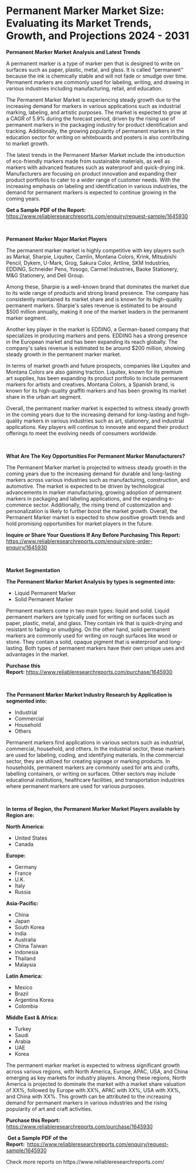 <p><h1>Permanent Marker Market Size: Evaluating its Market Trends, Growth, and Projections 2024 - 2031</h1></p><p><strong>Permanent Marker Market Analysis and Latest Trends</strong></p>
<p><p>A permanent marker is a type of marker pen that is designed to write on surfaces such as paper, plastic, metal, and glass. It is called "permanent" because the ink is chemically stable and will not fade or smudge over time. Permanent markers are commonly used for labeling, writing, and drawing in various industries including manufacturing, retail, and education.</p><p>The Permanent Marker Market is experiencing steady growth due to the increasing demand for markers in various applications such as industrial marking, labeling, and artistic purposes. The market is expected to grow at a CAGR of 5.9% during the forecast period, driven by the rising use of permanent markers in the packaging industry for product identification and tracking. Additionally, the growing popularity of permanent markers in the education sector for writing on whiteboards and posters is also contributing to market growth.</p><p>The latest trends in the Permanent Marker Market include the introduction of eco-friendly markers made from sustainable materials, as well as markers with advanced features such as waterproof and quick-drying ink. Manufacturers are focusing on product innovation and expanding their product portfolios to cater to a wider range of customer needs. With the increasing emphasis on labeling and identification in various industries, the demand for permanent markers is expected to continue growing in the coming years.</p></p>
<p><strong>Get a Sample PDF of the Report:&nbsp;</strong> <a href="https://www.reliableresearchreports.com/enquiry/request-sample/1645930">https://www.reliableresearchreports.com/enquiry/request-sample/1645930</a></p>
<p>&nbsp;</p>
<p><strong>Permanent Marker Major Market Players</strong></p>
<p><p>The permanent marker market is highly competitive with key players such as Markal, Sharpie, Liquitex, Camlin, Montana Colors, Krink, Mitsubishi Pencil, Dykem, U-Mark, Grog, Sakura Color, Artline, SKM Industries, EDDING, Schneider Pens, Yosogo, Carmel Industries, Baoke Stationery, M&G Stationery, and Deli Group. </p><p>Among these, Sharpie is a well-known brand that dominates the market due to its wide range of products and strong brand presence. The company has consistently maintained its market share and is known for its high-quality permanent markers. Sharpie's sales revenue is estimated to be around $500 million annually, making it one of the market leaders in the permanent marker segment.</p><p>Another key player in the market is EDDING, a German-based company that specializes in producing markers and pens. EDDING has a strong presence in the European market and has been expanding its reach globally. The company's sales revenue is estimated to be around $200 million, showing steady growth in the permanent marker market.</p><p>In terms of market growth and future prospects, companies like Liquitex and Montana Colors are also gaining traction. Liquitex, known for its premium art supplies, has been expanding its product portfolio to include permanent markers for artists and creatives. Montana Colors, a Spanish brand, is known for its high-quality graffiti markers and has been growing its market share in the urban art segment.</p><p>Overall, the permanent marker market is expected to witness steady growth in the coming years due to the increasing demand for long-lasting and high-quality markers in various industries such as art, stationery, and industrial applications. Key players will continue to innovate and expand their product offerings to meet the evolving needs of consumers worldwide.</p></p>
<p>&nbsp;</p>
<p><strong>What Are The Key Opportunities For Permanent Marker Manufacturers?</strong></p>
<p><p>The Permanent Marker market is projected to witness steady growth in the coming years due to the increasing demand for durable and long-lasting markers across various industries such as manufacturing, construction, and automotive. The market is expected to be driven by technological advancements in marker manufacturing, growing adoption of permanent markers in packaging and labeling applications, and the expanding e-commerce sector. Additionally, the rising trend of customization and personalization is likely to further boost the market growth. Overall, the Permanent Marker market is expected to show positive growth trends and hold promising opportunities for market players in the future.</p></p>
<p><strong>Inquire or Share Your Questions If Any Before Purchasing This Report:</strong> <a href="https://www.reliableresearchreports.com/enquiry/pre-order-enquiry/1645930">https://www.reliableresearchreports.com/enquiry/pre-order-enquiry/1645930</a></p>
<p>&nbsp;</p>
<p><strong>Market Segmentation</strong></p>
<p><strong>The Permanent Marker Market Analysis by types is segmented into:</strong></p>
<p><ul><li>Liquid Permanent Marker</li><li>Solid Permanent Marker</li></ul></p>
<p><p>Permanent markers come in two main types: liquid and solid. Liquid permanent markers are typically used for writing on surfaces such as paper, plastic, metal, and glass. They contain ink that is quick-drying and resistant to fading or smudging. On the other hand, solid permanent markers are commonly used for writing on rough surfaces like wood or stone. They contain a solid, opaque pigment that is waterproof and long-lasting. Both types of permanent markers have their own unique uses and advantages in the market.</p></p>
<p><strong>Purchase this Report:&nbsp;</strong><a href="https://www.reliableresearchreports.com/purchase/1645930">https://www.reliableresearchreports.com/purchase/1645930</a></p>
<p>&nbsp;</p>
<p><strong>The Permanent Marker Market Industry Research by Application is segmented into:</strong></p>
<p><ul><li>Industrial</li><li>Commercial</li><li>Household</li><li>Others</li></ul></p>
<p><p>Permanent markers find applications in various sectors such as industrial, commercial, household, and others. In the industrial sector, these markers are used for labeling, coding, and identifying materials. In the commercial sector, they are utilized for creating signage or marking products. In households, permanent markers are commonly used for arts and crafts, labelling containers, or writing on surfaces. Other sectors may include educational institutions, healthcare facilities, and transportation industries where permanent markers are used for various purposes.</p></p>
<p>&nbsp;</p>
<p><strong>In terms of Region, the Permanent Marker Market Players available by Region are:</strong></p>
<p>
    <p> <strong> North America: </strong>
        <ul>
            <li>United States</li>
            <li>Canada</li>
        </ul>
        </p> 
    <p> <strong> Europe: </strong>
        <ul>
            <li>Germany</li>
            <li>France</li>
            <li>U.K.</li>
            <li>Italy</li>
            <li>Russia</li>
        </ul>
        </p> 
    <p> <strong> Asia-Pacific: </strong>
        <ul>
            <li>China</li>
            <li>Japan</li>
            <li>South Korea</li>
            <li>India</li>
            <li>Australia</li>
            <li>China Taiwan</li>
            <li>Indonesia</li>
            <li>Thailand</li>
            <li>Malaysia</li>
        </ul>
        </p> 
    <p> <strong> Latin America: </strong>
        <ul>
            <li>Mexico</li>
            <li>Brazil</li>
            <li>Argentina Korea</li>
            <li>Colombia</li>
        </ul>
        </p> 
    <p> <strong> Middle East & Africa: </strong>
        <ul>
            <li>Turkey</li>
            <li>Saudi</li>
            <li>Arabia</li>
            <li>UAE</li>
            <li>Korea</li>
        </ul>
    </p>
    </p>
<p><p>The permanent marker market is expected to witness significant growth across various regions, with North America, Europe, APAC, USA, and China emerging as key markets for industry players. Among these regions, North America is projected to dominate the market with a market share valuation of XX%, followed by Europe with XX%, APAC with XX%, USA with XX%, and China with XX%. This growth can be attributed to the increasing demand for permanent markers in various industries and the rising popularity of art and craft activities.</p></p>
<p><strong>Purchase this Report: </strong><a href="https://www.reliableresearchreports.com/purchase/1645930">https://www.reliableresearchreports.com/purchase/1645930</a></p>
<p>&nbsp;<strong>Get a Sample PDF of the Report:&nbsp;&nbsp;</strong><a href="https://www.reliableresearchreports.com/enquiry/request-sample/1645930">https://www.reliableresearchreports.com/enquiry/request-sample/1645930</a></p>
<p><strong></strong></p>
<p>Check more reports on https://www.reliableresearchreports.com/</p>